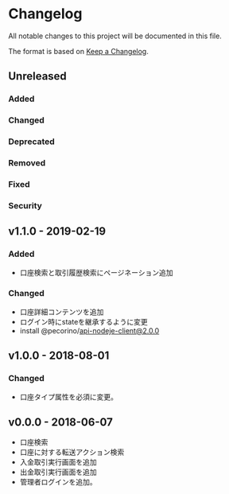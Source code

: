 # Changelog

All notable changes to this project will be documented in this file.

The format is based on [Keep a Changelog](http://keepachangelog.com/).

## Unreleased

### Added

### Changed

### Deprecated

### Removed

### Fixed

### Security

## v1.1.0 - 2019-02-19

### Added

- 口座検索と取引履歴検索にページネーション追加

### Changed

- 口座詳細コンテンツを追加
- ログイン時にstateを継承するように変更
- install @pecorino/api-nodeje-client@2.0.0

## v1.0.0 - 2018-08-01

### Changed

- 口座タイプ属性を必須に変更。

## v0.0.0 - 2018-06-07

- 口座検索
- 口座に対する転送アクション検索
- 入金取引実行画面を追加
- 出金取引実行画面を追加
- 管理者ログインを追加。
